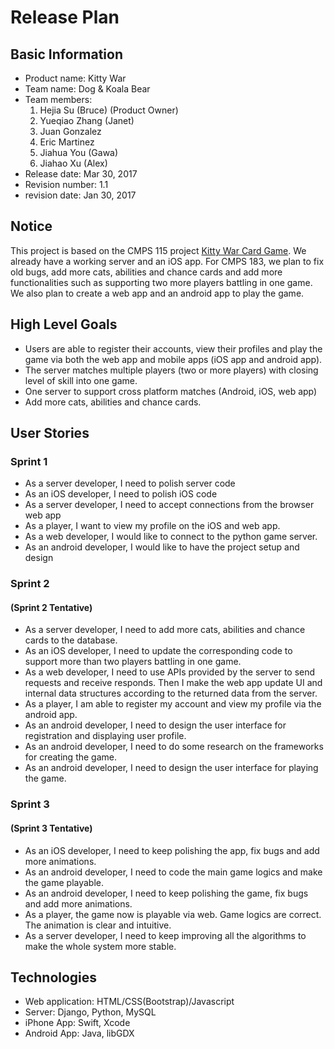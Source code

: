 # Release Plan

## Basic Information

* Product name: Kitty War
* Team name: Dog & Koala Bear
* Team members:
    1. Hejia Su (Bruce) (Product Owner)
    2. Yueqiao Zhang (Janet)
    3. Juan Gonzalez
    4. Eric Martinez
    5. Jiahua You (Gawa)
    6. Jiahao Xu (Alex)
* Release date: Mar 30, 2017
* Revision number: 1.1
* revision date: Jan 30, 2017

## Notice

This project is based on the CMPS 115 project [Kitty War Card Game](https://github.com/brucedsu/KittyWar). We already have a working server and an iOS app. For CMPS 183, we plan to fix old bugs, add more cats, abilities and chance cards and add more functionalities such as supporting two more players battling in one game. We also plan to create a web app and an android app to play the game.

## High Level Goals

* Users are able to register their accounts, view their profiles and play the game via both the web app and mobile apps (iOS app and android app).
* The server matches multiple players (two or more players) with closing level of skill into one game.
* One server to support cross platform matches (Android, iOS, web app)
* Add more cats, abilities and chance cards.

## User Stories

### Sprint 1

* As a server developer, I need to polish server code
* As an iOS developer, I need to polish iOS code
* As a server developer, I need to accept connections from the browser web app
* As a player, I want to view my profile on the iOS and web app.
* As a web developer, I would like to connect to the python game server.
* As an android developer, I would like to have the project setup and design

### Sprint 2

#### (Sprint 2 Tentative)
* As a server developer, I need to add more cats, abilities and chance cards to the database.
* As an iOS developer, I need to update the corresponding code to support more than two players battling in one game.
* As a web developer, I need to use APIs provided by the server to send requests and receive responds. Then I make the web app update UI and internal data structures according to the returned data from the server.
* As a player, I am able to register my account and view my profile via the android app.
* As an android developer, I need to design the user interface for registration and displaying user profile.
* As an android developer, I need to do some research on the frameworks for creating the game.
* As an android developer, I need to design the user interface for playing the game.

### Sprint 3

#### (Sprint 3 Tentative)
* As an iOS developer, I need to keep polishing the app, fix bugs and add more animations.
* As an android developer, I need to code the main game logics and make the game playable.
* As an android developer, I need to keep polishing the game, fix bugs and add more animations.
* As a player, the game now is playable via web. Game logics are correct. The animation is clear and intuitive.
* As a server developer, I need to keep improving all the algorithms to make the whole system more stable.

## Technologies

* Web application: HTML/CSS(Bootstrap)/Javascript
* Server: Django, Python, MySQL
* iPhone App: Swift, Xcode
* Android App: Java, libGDX

